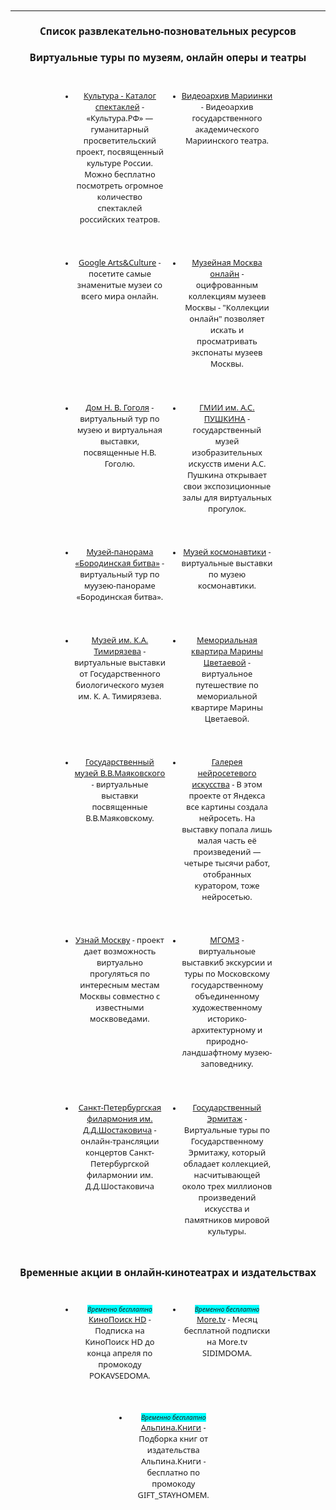 
<style>
* {
    font-family: 'Noto Sans', sans-serif;
    font-size: 0.8rem;
    }

li {
    text-align: center;
}

h2, h3 {
    text-align: center;
    font-size: 1.2rem;
}

em {
    background-color: aqua;
}


ul {
    display: flex;
    flex-flow: row wrap;
    justify-content: center;
    
}

li {
    width: 95%;
    margin: 0.45rem;

}

	@media (min-width: 640px) {
		li {
            width: 30%;
            margin: 1rem;
		}
		li>p, li a {
            font-size: 1rem;
		}
	}

</style>
---
## Список развлекательно-позновательных ресурсов

### Виртуальные туры по музеям, онлайн оперы и театры

* [Культура - Каталог спектаклей](https://www.culture.ru/theaters/performances "Культура - Каталог спектаклей") - «Культура.РФ» — гуманитарный просветительский проект, посвященный культуре России. Можно бесплатно посмотреть огромное количество спектаклей российских театров.

* [Видеоархив Мариинки](https://mariinsky.tv/v "Видеоархив Мариинки") - Видеоархив государственного академического Мариинского театра.

* [Google Arts&Culture](https://artsandculture.google.com/project/street-view "Google Arts&Culture") - посетите самые знаменитые музеи со всего мира онлайн.

* [Музейная Москва онлайн](https://union.catalog.mos.ru/ "Музейная Москва онлайн") - оцифрованным коллекциям музеев Москвы - "Коллекции онлайн" позволяет искать и просматривать экспонаты музеев Москвы.

* [Дом Н. В. Гоголя](http://domgogolya.ru/museum/virtual/ "Дом Н. В. Гоголя — мемориальный музей и научная библиотека") - виртуальный тур по музею и виртуальная выставки, посвященные Н.В. Гоголю.

* [ГМИИ им. А.С. ПУШКИНА](https://www.virtual.arts-museum.ru/ "Государственный музей изобразительных искусств имени А.С. Пушкина") - государственный музей изобразительных искусств имени А.С. Пушкина открывает свои экспозиционные залы для виртуальных прогулок.

* [Музей-панорама «Бородинская битва»](http://mpbb.ru/data/vtours/borodino/?lp=p1&lang=ru "Музей-панорама «Бородинская битва»") - виртуальный тур по муузею-панораме «Бородинская битва».

* [Музей космонавтики](https://kosmo-museum.ru/static_pages/virtualnye-vystavki "Музей космонавтики") - виртуальные выставки по музею космонавтики.

* [Музей им. К.А. Тимирязева](http://gbmt.ru/ru/exhibition/?arFilter_ff%5BNAME%5D=&arFilter_pf%5BTYPE%5D=523&set_filter=%D0%9F%D0%BE%D0%BA%D0%B0%D0%B7%D0%B0%D1%82%D1%8C&set_filter=Y "Музей им. К.А. Тимирязева") - виртуальные выставки от Государственного биологического музея им. К. А. Тимирязева.

* [Мемориальная квартира Марины Цветаевой](http://www.dommuseum.ru/3dtour/ "Мемориальная квартира Марины Цветаевой") - виртуальное путешествие по мемориальной квартире Марины Цветаевой.

* [Государственный музей В.В.Маяковского](https://музеймаяковского.рф/exhibitions/virtualnye/ "Государственный музей В.В.Маяковского") - виртуальные выставки посвященные В.В.Маяковскому.

* [Галерея нейросетевого искусства](https://yandex.ru/lab/ganart "Галерея нейросетевого искусства") - В этом проекте от Яндекса все картины создала нейросеть. На выставку попала лишь малая часть её произведений — четыре тысячи работ, отобранных куратором, тоже нейросетью.

* [Узнай Москву](https://um.mos.ru/search/?q=%D0%B2%D0%B8%D1%80%D1%82%D1%83%D0%B0%D0%BB%D1%8C%D0%BD%D1%8B%D0%B9+%D1%82%D1%83%D1%80/ "Узнай Москву") - проект дает возможность виртуально прогуляться по интересным местам Москвы совместно с известными москвоведами.

* [МГОМЗ](http://www.mgomz.ru/posetitelyam/virtualnyiy-muzey/ "МГОМЗ") - виртуальноые выставкиб экскурсии и туры по Московскому государственному объединенному художественному историко-архитектурному и природно-ландшафтному музею-заповеднику.

* [Санкт-Петербургская филармония им. Д.Д.Шостаковича](https://www.philharmonia.spb.ru/media/online/ "Санкт-Петербургская филармония им. Д.Д.Шостаковича") - онлайн-трансляции концертов Санкт-Петербургской филармонии им. Д.Д.Шостаковича

* [Государственный Эрмитаж](https://hermitagemuseum.org/wps/portal/hermitage/panorama/!ut/p/z1/04_Sj9CPykssy0xPLMnMz0vMAfIjo8zi_R0dzQyNnQ28LMJMzA0cLR09XLwCDUyd3Mz0w8EKDHAARwP9KGL041EQhd_4cP0oVCv8Pb2BJviHmHr4-4c5GzmbQBXgMaMgNzTCINNREQAJ272H/dz/d5/L2dBISEvZ0FBIS9nQSEh/?lng=ru/ "Государственный Эрмитаж") - Виртуальные туры по Государственному Эрмитажу, который обладает коллекцией, насчитывающей около трех миллионов произведений искусства и памятников мировой культуры. 


### Временные акции в онлайн-кинотеатрах и издательствах

* *Временно бесплатно* <br> [КиноПоиск HD](https://t.me/kinopoiskhdhd/759/ "КиноПоиск HD") - Подписка на КиноПоиск HD до конца апреля по промокоду POKAVSEDOMA.

* *Временно бесплатно* <br> [More.tv](https://more.tv/authentication "More.tv") - Месяц бесплатной подписки на More.tv SIDIMDOMA.

* *Временно бесплатно* <br> [Альпина.Книги](https://ebook.alpina.ru/category/2116/bestsellers "Альпина.Книги") - Подборка книг от издательства Альпина.Книги - бесплатно по промокоду  GIFT_STAYHOMEМ.








